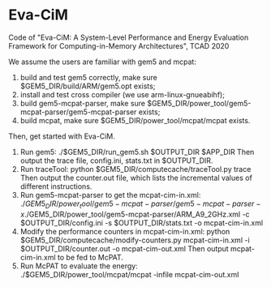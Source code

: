 # Eva-CiM
Code of "Eva-CiM: A System-Level Performance and Energy Evaluation Framework for Computing-in-Memory Architectures", TCAD 2020

We assume the users are familiar with gem5 and mcpat:
1.	build and test gem5 correctly, make sure $GEM5_DIR/build/ARM/gem5.opt exists;
2.	install and test cross compiler (we use arm-linux-gnueabihf);
3.	build gem5-mcpat-parser, make sure $GEM5_DIR/power_tool/gem5-mcpat-parser/gem5-mcpat-parser exists;
4.	build mcpat, make sure $GEM5_DIR/power_tool/mcpat/mcpat exists.

Then, get started with Eva-CiM.
1.	Run gem5:
./$GEM5_DIR/run_gem5.sh $OUTPUT_DIR $APP_DIR
Then output the trace file, config.ini, stats.txt in $OUTPUT_DIR.
2.	Run traceTool:
python $GEM5_DIR/computecache/traceTool.py trace
Then output the counter.out file, which lists the incremental values of different instructions. 
3.	Run gem5-mcpat-parser to get the mcpat-cim-in.xml:
./$GEM5_DIR/power_tool/gem5-mcpat-parser/gem5-mcpat-parser
-x ./$GEM5_DIR/power_tool/gem5-mcpat-parser/ARM_A9_2GHz.xml
-c $OUTPUT_DIR/config.ini
-s $OUTPUT_DIR/stats.txt
-o mcpat-cim-in.xml
4.	Modify the performance counters in mcpat-cim-in.xml:
	python $GEM5_DIR/computecache/modify-counters.py 
	mcpat-cim-in.xml
	-i $OUTPUT_DIR/counter.out
	-o mcpat-cim-out.xml
	Then output mcpat-cim-in.xml to be fed to McPAT.
5.	Run McPAT to evaluate the energy:
	./$GEM5_DIR/power_tool/mcpat/mcpat
	-infile mcpat-cim-out.xml
